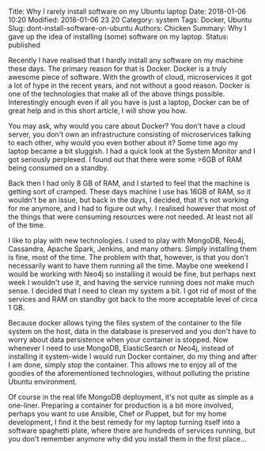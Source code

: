 Title: Why I rarely install software on my Ubuntu laptop
Date: 2018-01-06 10:20
Modified: 2018-01-06 23
20
Category: system
Tags: Docker, Ubuntu
Slug: dont-install-software-on-ubuntu
Authors: Chicken
Summary: Why I gave up the idea of installing (some) software on my laptop.
Status: published


Recently I have realised that I hardly install any software on my machine these days. The primary reason for that is Docker.
Docker is a truly awesome piece of software. With the growth of cloud, microservices it got a lot of hype in the recent years, and not without a good reason. Docker is one of the technologies that make all of the above things possible. Interestingly enough even if all you have is just a laptop, Docker can be of great help and in this short article, I will show you how.

You may ask, why would you care about Docker? You don't have a cloud server, you don't own an infrastructure consisting of microservices talking to each other, why would you even bother about it? Some time ago my laptop became a bit sluggish. I had a quick look at the System Monitor and I got seriously perplexed. I found out that there were some >6GB of RAM being consumed on a standby.

Back then I had only 8 GB of RAM, and I started to feel that the machine is getting sort of cramped. These days machine I use has 16GB of RAM, so it wouldn't be an issue, but back in the days, I decided, that it's not working for me anymore, and I had to figure out why.  I realised however that most of the things that were consuming resources were not needed. At least not all of the time.

I like to play with new technologies. I used to play with MongoDB, Neo4j, Cassandra, Apache Spark, Jenkins, and many others.
Simply installing them is fine, most of the time. The problem with that, however, is that you don't necessarily want to have them running all the time. Maybe one weekend I would be working with Neo4j so installing it would be fine, but perhaps next week I wouldn't use it, and having the service running does not make much sense. I decided that I need to clean my system a bit. I got rid of most of the services and RAM on standby got back to the more acceptable level of circa 1 GB.

Because docker allows tying the files system of the container to the file system on the host, data in the database is preserved and you don't have to worry about data persistence when your container is stopped.
Now whenever I need to use MongoDB, ElasticSearch or Neo4j, instead of installing it system-wide I would run Docker container, do my thing and after I am done, simply stop the container.
This allows me to enjoy all of the goodies of the aforementioned technologies, without polluting the pristine Ubuntu environment.

Of course in the real life MongoDB deployment, it's not quite as simple as a one-liner. Preparing a container for production is a bit more involved, perhaps you want to use Ansible, Chef or Puppet, but for my home development, I find it the best remedy for my laptop turning itself into a software spaghetti plate, where there are hundreds of services running, but you don't remember anymore why did you install them in the first place...
